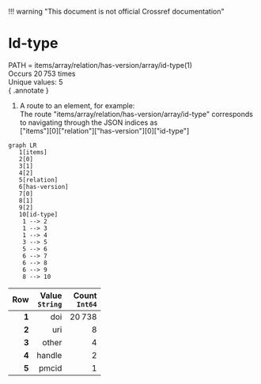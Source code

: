 !!! warning "This document is not official Crossref documentation"
# Id-type
PATH = items/array/relation/has-version/array/id-type(1)  
Occurs 20 753 times  
Unique values: 5  
{ .annotate }

1. A route to an element, for example:  
   The route "items/array/relation/has-version/array/id-type" corresponds to navigating through the JSON indices as  
   ["items"][0]["relation"]["has-version"][0]["id-type"]  

```mermaid
graph LR
   1[items]
   2[0]
   3[1]
   4[2]
   5[relation]
   6[has-version]
   7[0]
   8[1]
   9[2]
   10[id-type]
    1 --> 2
    1 --> 3
    1 --> 4
    3 --> 5
    5 --> 6
    6 --> 7
    6 --> 8
    6 --> 9
    8 --> 10
```

| **Row** | **Value**<br>`String` | **Count**<br>`Int64` |
|--------:|----------------------:|---------------------:|
| **1**   | doi                   | 20 738               |
| **2**   | uri                   | 8                    |
| **3**   | other                 | 4                    |
| **4**   | handle                | 2                    |
| **5**   | pmcid                 | 1                    |

